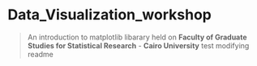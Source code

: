 # Data_Visualization_workshop

> An introduction to matplotlib libarary held on **Faculty of Graduate Studies for Statistical Research** - **Cairo University**
test modifying readme
 
